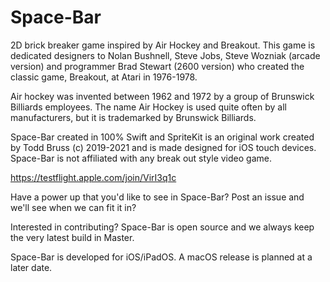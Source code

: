 # Space-Bar
2D brick breaker game inspired by Air Hockey and Breakout. This game is dedicated designers to Nolan Bushnell, Steve Jobs, Steve Wozniak (arcade version) and programmer Brad Stewart (2600 version) who created the classic game, Breakout, at Atari in 1976-1978. 

Air hockey was invented between 1962 and 1972 by a group of Brunswick Billiards employees. The name Air Hockey is used quite often by all manufacturers, but it is trademarked by Brunswick Billiards. 

Space-Bar created in 100% Swift and SpriteKit is an original work created by Todd Bruss (c) 2019-2021 and is made designed for iOS touch devices. Space-Bar is not affiliated with any break out style video game.

https://testflight.apple.com/join/VirI3q1c

Have a power up that you'd like to see in Space-Bar? Post an issue and we'll see when we can fit it in?

Interested in contributing? Space-Bar is open source and we always keep the very latest build in Master.

Space-Bar is developed for iOS/iPadOS. A macOS release is planned at a later date.

